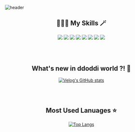 ![header](https://capsule-render.vercel.app/api?type=waving&color=gradient&height=180&animation=fadeIn&section=header&fontColor=ffffff&text=💻✨&fontAlign=90)

<div align="center">
  <h2>🧙🏻‍♀️ My Skills 🪄</h2>
  <img src="https://img.shields.io/badge/html5-E34F26?style=for-the-badge&logo=html5&logoColor=white">
  <img src="https://img.shields.io/badge/css3-1572B6?style=for-the-badge&logo=css3&logoColor=white">
  <img src="https://img.shields.io/badge/javascript-F7DF1E?style=for-the-badge&logo=javascript&logoColor=white">
  <img src="https://img.shields.io/badge/react-61DAFB?style=for-the-badge&logo=react&logoColor=white">
  <img src="https://img.shields.io/badge/typescript-3178C6?style=for-the-badge&logo=typescript&logoColor=white">
  <img src="https://img.shields.io/badge/jquery-0769AD?style=for-the-badge&logo=jquery&logoColor=white">
  <img src="https://img.shields.io/badge/docker-2496ED?style=for-the-badge&logo=docker&logoColor=white">
  <img src="https://img.shields.io/badge/github-181717?style=for-the-badge&logo=github&logoColor=white">
</div>
</br>
</br>
</br>
<div align="center">
    <h2> What's new in ddoddi world ?! 👀</h2>

  [![Velog's GitHub stats](https://velog-readme-stats.vercel.app/api?name=ddoddiworld)](https://github.com/ddoddiworld/velog-readme-stats)
</div>
</br>
</br>
<div align="center">
    <h2> Most Used Lanuages ⭐️ </h2>
  
  [![Top Langs](https://github-readme-stats.vercel.app/api/top-langs/?username=ddoddiworld&layout=donut)](https://github.com/anuraghazra/github-readme-stats)
</div>
